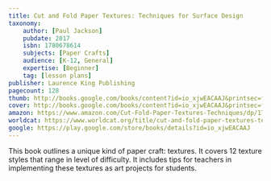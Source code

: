 ```yaml
---
title: Cut and Fold Paper Textures: Techniques for Surface Design
taxonomy:
	author: [Paul Jackson]
	pubdate: 2017
	isbn: 1780678614
	subjects: [Paper Crafts]
	audience: [K-12, General]
	expertise: [Beginner]
	tag: [lesson plans]
publisher: Laurence King Publishing
pagecount: 128
thumb: http://books.google.com/books/content?id=io_xjwEACAAJ&printsec=frontcover&img=1&zoom=1&imgtk=AFLRE737UvUMMfxCmWotNpy3EhEbtZKLUorTprk6R36B4UG35CEeAxWKDDF2Mp6VknheU6FUTvlgU-mkLWcJeuU_zWXd4ORKaPaJHzOJW88Huit3FZDAffPhZkIxry7xrmDqXfWuIncq&source=gbs_api
cover: http://books.google.com/books/content?id=io_xjwEACAAJ&printsec=frontcover&img=1&zoom=1&imgtk=AFLRE737UvUMMfxCmWotNpy3EhEbtZKLUorTprk6R36B4UG35CEeAxWKDDF2Mp6VknheU6FUTvlgU-mkLWcJeuU_zWXd4ORKaPaJHzOJW88Huit3FZDAffPhZkIxry7xrmDqXfWuIncq&source=gbs_api
amazon: https://www.amazon.com/Cut-Fold-Paper-Textures-Techniques/dp/1780678614/ref=sr_1_1?keywords=Cut+and+fold+paper+textures+%3A+techniques+for+surface+design&qid=1569856356&s=gateway&sr=8-1
worldcat: https://www.worldcat.org/title/cut-and-fold-paper-textures-techniques-for-surface-design/oclc/1034634727&referer=brief_results
google: https://play.google.com/store/books/details?id=io_xjwEACAAJ
---
```

This book outlines a unique kind of paper craft: textures. It covers 12 texture styles that range in level of difficulty. It includes tips for teachers in implementing these textures as art projects for students.